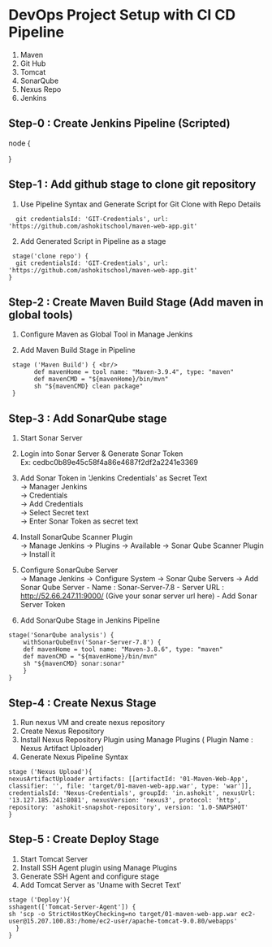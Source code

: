 # DevOps Project Setup with CI CD Pipeline

1) Maven
2) Git Hub
3) Tomcat
4) SonarQube
5) Nexus Repo
6) Jenkins

## Step-0 : Create Jenkins Pipeline (Scripted)

node {

}

## Step-1 : Add github stage to clone git repository

1) Use Pipeline Syntax and Generate Script for Git Clone with Repo Details

```     
  git credentialsId: 'GIT-Credentials', url: 'https://github.com/ashokitschool/maven-web-app.git'
```

2) Add Generated Script in Pipeline as a stage

```
 stage('clone repo') {        
  git credentialsId: 'GIT-Credentials', url: 'https://github.com/ashokitschool/maven-web-app.git'
}
```

## Step-2 : Create Maven Build Stage (Add maven in global tools)

1) Configure Maven as Global Tool in Manage Jenkins

2) Add Maven Build Stage in Pipeline
```
 stage ('Maven Build') { <br/>
       def mavenHome = tool name: "Maven-3.9.4", type: "maven"
       def mavenCMD = "${mavenHome}/bin/mvn"
       sh "${mavenCMD} clean package"
 }
```

## Step-3 : Add SonarQube stage

1) Start Sonar Server <br/>
2) Login into Sonar Server & Generate Sonar Token  <br/>
	Ex: cedbc0b89e45c58f4a86e4687f2df2a2241e3369 <br/>
3) Add Sonar Token in 'Jenkins Credentials' as Secret Text <br/>
			-> Manager Jenkins  <br/>
			-> Credentials  <br/>
			-> Add Credentials <br/>
			-> Select Secret text <br/>
			-> Enter Sonar Token as secret text  <br/>

4) Install SonarQube Scanner Plugin <br/>
-> Manage Jenkins -> Plugins -> Available -> Sonar Qube Scanner Plugin -> Install it

5) Configure SonarQube Server <br/>
-> Manage Jenkins -> Configure System -> Sonar Qube Servers -> Add Sonar Qube Server 
		- Name : Sonar-Server-7.8
		- Server URL : http://52.66.247.11:9000/   (Give your sonar server url here)
		- Add Sonar Server Token

6) Add SonarQube Stage in Jenkins Pipeline

```
stage('SonarQube analysis') {
	withSonarQubeEnv('Sonar-Server-7.8') {
	def mavenHome = tool name: "Maven-3.8.6", type: "maven"
	def mavenCMD = "${mavenHome}/bin/mvn"
	sh "${mavenCMD} sonar:sonar"
    }
}
```

## Step-4 : Create Nexus Stage

1) Run nexus VM and create nexus repository
2) Create Nexus Repository 
3) Install Nexus Repository Plugin using Manage Plugins   ( Plugin Name : Nexus Artifact Uploader)
4) Generate Nexus Pipeline Syntax
```
stage ('Nexus Upload'){
nexusArtifactUploader artifacts: [[artifactId: '01-Maven-Web-App', classifier: '', file: 'target/01-maven-web-app.war', type: 'war']], credentialsId: 'Nexus-Credentials', groupId: 'in.ashokit', nexusUrl: '13.127.185.241:8081', nexusVersion: 'nexus3', protocol: 'http', repository: 'ashokit-snapshot-repository', version: '1.0-SNAPSHOT'
}
```


## Step-5 : Create Deploy Stage

1) Start Tomcat Server <br/>
2) Install SSH Agent plugin using Manage Plugins <br/>
3) Generate SSH Agent and configure stage <br/>
4) Add Tomcat Server as 'Uname with Secret Text' <br/>

```
stage ('Deploy'){ 
sshagent(['Tomcat-Server-Agent']) {
sh 'scp -o StrictHostKeyChecking=no target/01-maven-web-app.war ec2-user@15.207.100.83:/home/ec2-user/apache-tomcat-9.0.80/webapps'
  }
}
```

